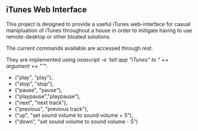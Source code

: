 iTunes Web Interface
--------------------

This project is designed to provide a useful iTunes web-interface for casual manipluation
of iTunes throughout a house in order to mitigate having to use remote-desktop or other
bloated solutions.

The current commands available are accessed through rest.

They are implemented using _osascript -e 'tell app \"iTunes\" to " ++ argument ++ "'"_:

* ("play",     "play"),
* ("stop",     "stop"),
* ("pause",    "pause"),
* ("playpause","playpause"),
* ("next",     "next track"),
* ("previous", "previous track"),
* ("up",       "set sound volume to sound volume + 5"),
* ("down",     "set sound volume to sound volume - 5")
